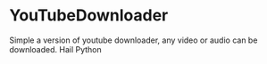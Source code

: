 # YouTubeDownloader
Simple a version of youtube downloader, any video or audio can be downloaded. Hail Python
